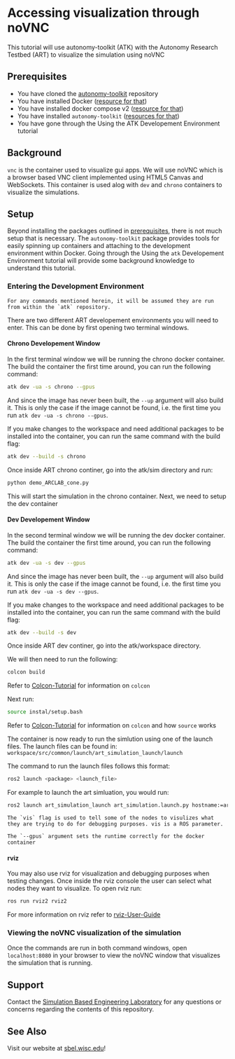 # Accessing visualization through noVNC

This tutorial will use autonomy-toolkit (ATK) with the Autonomy Research Testbed (ART) to visualize the simulation using noVNC

## Prerequisites

- You have cloned the [autonomy-toolkit](https://github.com/uwsbel/autonomy-toolkit) repository
- You have installed Docker ([resource for that](https://docs.docker.com/get-docker/))
- You have installed docker compose v2 ([resource for that](https://docs.docker.com/compose/cli-command/))
- You have installed `autonomy-toolkit` ([resources for that](https://projects.sbel.org/autonomy-toolkit/setup.html))
- You have gone through the Using the ATK Developement Environment tutorial


## Background
`vnc` is the container used to visualize gui apps. We will use noVNC which is a browser based VNC client implemented using HTML5 Canvas and WebSockets. This container is used alog with `dev` and `chrono` containers to visualize the simulations.

## Setup

Beyond installing the packages outlined in [prerequisites](#prerequisites), there is not much setup that is necessary. The `autonomy-toolkit` package provides tools for easily spinning up containers and attaching to the development environment within Docker. Going through the Using the `atk` Developement Environment tutorial will provide some background knowledge to understand this tutorial.

### Entering the Development Environment
```{note}
For any commands mentioned herein, it will be assumed they are run from within the `atk` repository.
```

There are two different ART developement environments you will need to enter. This can be done by first opening two terminal windows.

#### Chrono Developement Window

In the first terminal window we will be running the chrono docker container. The build the container the first time around, you can run the following command:

```bash
atk dev -ua -s chrono --gpus
```

And since the image has never been built, the `--up` argument will also build it. This is only the case if the image cannot be found, i.e. the first time you run `atk dev -ua -s chrono --gpus`.

If you make changes to the workspace and need additional packages to be installed into the container, you can run the same command with the build flag:

```bash
atk dev --build -s chrono
```

Once inside ART chrono continer, go into the atk/sim directory and run:
```bash
python demo_ARCLAB_cone.py
```
This will start the simulation in the chrono container. Next, we need to setup the dev container

#### Dev Developement Window
In the second terminal window we will be running the dev docker container. The build the container the first time around, you can run the following command:

```bash
atk dev -ua -s dev --gpus
```

And since the image has never been built, the `--up` argument will also build it. This is only the case if the image cannot be found, i.e. the first time you run `atk dev -ua -s dev --gpus`.

If you make changes to the workspace and need additional packages to be installed into the container, you can run the same command with the build flag:

```bash
atk dev --build -s dev
```

Once inside ART dev continer, go into the atk/workspace directory.

We will then need to run the following:
```bash
colcon build
```
Refer to [Colcon-Tutorial](https://docs.ros.org/en/foxy/Tutorials/Colcon-Tutorial.html) for information on `colcon`

Next run:
```bash
source instal/setup.bash
```

Refer to [Colcon-Tutorial](https://docs.ros.org/en/foxy/Tutorials/Colcon-Tutorial.html) for information on `colcon` and how `source` works

The container is now ready to run the simlution using one of the launch files. The launch files can be found in: `workspace/src/common/launch/art_simulation_launch/launch`

The command to run the launch files follows this format:
```bash
ros2 launch <package> <launch_file>
```
For example to launch the art simluation, you would run:
```bash
ros2 launch art_simulation_launch art_simulation.launch.py hostname:=art-chrono vis:=true
```

```{note}
The `vis` flag is used to tell some of the nodes to visulizes what they are trying to do for debugging purposes. vis is a ROS parameter.
```

```{note}
The `--gpus` argument sets the runtime correctly for the docker container
```


#### rviz
You may also use rviz for visualization and debugging purposes when testing changes. Once inside the rviz console the user can select what nodes they want to visualize. To open rviz run:
```bash
ros run rviz2 rviz2
```
For more information on rviz refer to [rviz-User-Guide](http://wiki.ros.org/rviz/UserGuide)

### Viewing the noVNC visualization of the simulation

Once the commands are run in both command windows, open `localhost:8080` in your browser to view the noVNC window that visualizes the simulation that is running.

## Support

Contact the [Simulation Based Engineering Laboratory](mailto:negrut@wisc.edu) for any questions or concerns regarding the contents of this repository.

## See Also

Visit our website at [sbel.wisc.edu](https://sbel.wisc.edu)!





<!-- --gpus set the runtime correctly for the docker container -- .atk.yml in atk -->